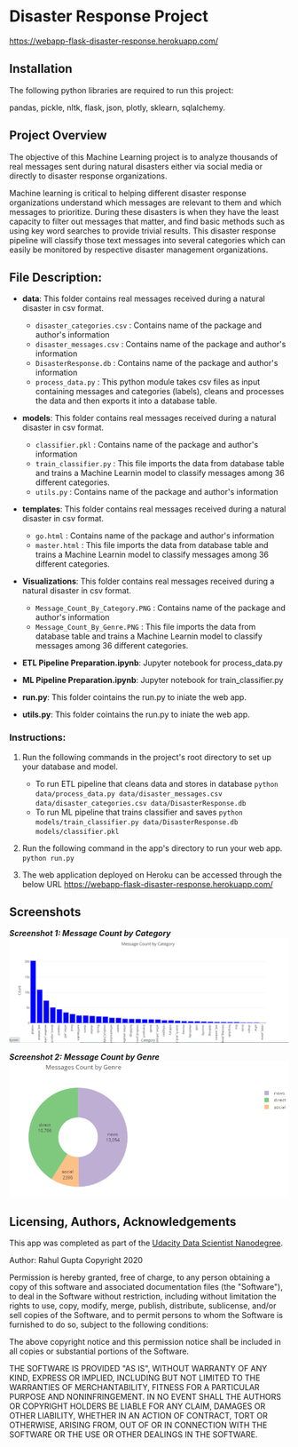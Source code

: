 # Disaster Response Project
https://webapp-flask-disaster-response.herokuapp.com/

## Installation
The following python libraries are required to run this project:

pandas, pickle, nltk, flask, json, plotly, sklearn, sqlalchemy.

## Project Overview
The objective of this Machine Learning project is to analyze thousands of real messages sent during natural disasters either via social media or directly to disaster response organizations. 

Machine learning is critical to helping different disaster response organizations understand which messages are relevant to them and which messages to prioritize. During these disasters is when they have the least capacity to filter out messages that matter, and find basic methods such as using key word searches to provide trivial results. This disaster response pipeline will classify those text messages into several categories which can easily be monitored by respective disaster management organizations.

## File Description:

* **data**: This folder contains real messages received during a natural disaster in csv format.
    * `disaster_categories.csv` : Contains name of the package and author's information
    * `disaster_messages.csv` : Contains name of the package and author's information
    * `DisasterResponse.db` : Contains name of the package and author's information
    * `process_data.py` : This python module takes csv files as input containing messages and categories (labels), cleans and processes the data and then exports it into a database table.
    
* **models**: This folder contains real messages received during a natural disaster in csv format.
    * `classifier.pkl` : Contains name of the package and author's information
    * `train_classifier.py` : This file imports the data from database table and trains a Machine Learnin model to classify messages among 36 different categories.
    * `utils.py` : Contains name of the package and author's information

* **templates**: This folder contains real messages received during a natural disaster in csv format.
    * `go.html` : Contains name of the package and author's information
    * `master.html` : This file imports the data from database table and trains a Machine Learnin model to classify messages among 36 different categories.

* **Visualizations**: This folder contains real messages received during a natural disaster in csv format.
    * `Message_Count_By_Category.PNG` : Contains name of the package and author's information
    * `Message_Count_By_Genre.PNG` : This file imports the data from database table and trains a Machine Learnin model to classify messages among 36 different categories.

* **ETL Pipeline Preparation.ipynb**:  Jupyter notebook for process_data.py

* **ML Pipeline Preparation.ipynb**: Jupyter notebook for train_classifier.py

* **run.py**: This folder cointains the run.py to iniate the web app.

* **utils.py**: This folder cointains the run.py to iniate the web app.

### Instructions:
1. Run the following commands in the project's root directory to set up your database and model.

    - To run ETL pipeline that cleans data and stores in database
        `python data/process_data.py data/disaster_messages.csv data/disaster_categories.csv data/DisasterResponse.db`
    - To run ML pipeline that trains classifier and saves
        `python models/train_classifier.py data/DisasterResponse.db models/classifier.pkl`

2. Run the following command in the app's directory to run your web app.
    `python run.py`

3. The web application deployed on Heroku can be accessed through the below URL
https://webapp-flask-disaster-response.herokuapp.com/

## Screenshots

***Screenshot 1: Message Count by Category***
![Screenshot 1](https://github.com/rahul385/disaster-response-project/blob/master/visualizations/Message_Count_By_Category.PNG)

***Screenshot 2: Message Count by Genre***
![Screenshot 2](https://github.com/rahul385/disaster-response-project/blob/master/visualizations/Message_Count_By_Genre.PNG)


## Licensing, Authors, Acknowledgements
This app was completed as part of the [Udacity Data Scientist Nanodegree](https://www.udacity.com/course/data-scientist-nanodegree--nd025).

Author: Rahul Gupta Copyright 2020

Permission is hereby granted, free of charge, to any person obtaining a copy of this software and associated documentation files (the "Software"), to deal in the Software without restriction, including without limitation the rights to use, copy, modify, merge, publish, distribute, sublicense, and/or sell copies of the Software, and to permit persons to whom the Software is furnished to do so, subject to the following conditions:

The above copyright notice and this permission notice shall be included in all copies or substantial portions of the Software.

THE SOFTWARE IS PROVIDED "AS IS", WITHOUT WARRANTY OF ANY KIND, EXPRESS OR IMPLIED, INCLUDING BUT NOT LIMITED TO THE WARRANTIES OF MERCHANTABILITY, FITNESS FOR A PARTICULAR PURPOSE AND NONINFRINGEMENT. IN NO EVENT SHALL THE AUTHORS OR COPYRIGHT HOLDERS BE LIABLE FOR ANY CLAIM, DAMAGES OR OTHER LIABILITY, WHETHER IN AN ACTION OF CONTRACT, TORT OR OTHERWISE, ARISING FROM, OUT OF OR IN CONNECTION WITH THE SOFTWARE OR THE USE OR OTHER DEALINGS IN THE SOFTWARE.
